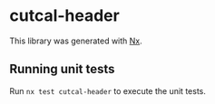 # cutcal-header

This library was generated with [Nx](https://nx.dev).

## Running unit tests

Run `nx test cutcal-header` to execute the unit tests.
